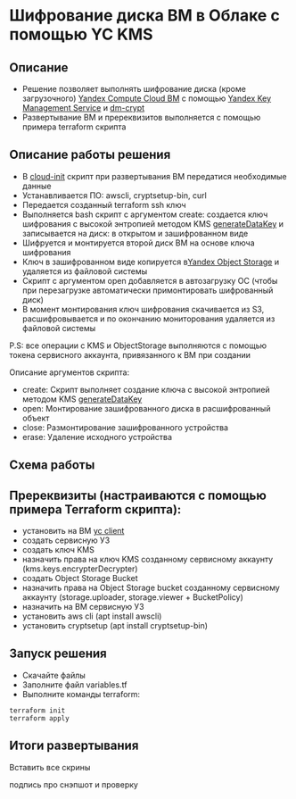 # Шифрование диска ВМ в Облаке с помощью YC KMS

## Описание
- Решение позволяет выполнять шифрование диска (кроме загрузочного) [Yandex Compute Cloud ВМ](https://cloud.yandex.ru/services/compute) с помощью [Yandex Key Management Service](https://cloud.yandex.ru/services/kms) и [dm-crypt](https://en.wikipedia.org/wiki/Dm-crypt)
- Развертывание ВМ и пререквизитов выполняется с помощью примера terraform скрипта 

## Описание работы решения
- В [cloud-init](https://cloud.yandex.ru/docs/compute/concepts/vm-metadata#keys-processed-in-public-images) скрипт при развертывания ВМ передатися необходимые данные
- Устанавливается ПО: awscli, cryptsetup-bin, curl
- Передается созданный terraform ssh ключ
- Выполняется bash скрипт с аргументом create: создается ключ шифрования с высокой энтропией методом KMS [generateDataKey](https://cloud.yandex.ru/docs/kms/api-ref/SymmetricCrypto/generateDataKey) и записывается на диск: в открытом и зашифрованном виде 
- Шифруется и монтируется второй диск ВМ на основе ключа шифрования
- Ключ в зашифрованном виде копируется в[Yandex Object Storage](https://cloud.yandex.ru/services/storage) и удаляется из файловой системы
- Скрипт с аргументом open добавляется в автозагрузку ОС (чтобы при перезагрузке автоматически примонтировать шифрованный диск)
- В момент монтирования ключ шифрования скачивается из S3, расшифровывается и по окончанию мониторования удаляется из файловой системы

P.S: все операции с KMS и ObjectStorage выполняются с помощью токена сервисного аккаунта, привязанного к ВМ при создании

Описание аргументов скрипта:
- create: Скрипт выполняет создание ключа с высокой энтропией методом KMS [generateDataKey](https://cloud.yandex.ru/docs/kms/api-ref/SymmetricCrypto/generateDataKey)
- open: Монтирование зашифрованного диска в расшифрованный объект
- close: Размонтирование зашифрованного устройства
- erase: Удаление исходного устройства


## Схема работы


## Пререквизиты (настраиваются с помощью примера Terraform скрипта):
- установить на ВМ [yc client](https://cloud.yandex.ru/docs/cli/quickstart)
- создать сервисную УЗ
- создать ключ KMS
- назначить права на ключ KMS созданному сервисному аккаунту (kms.keys.encrypterDecrypter)
- создать Object Storage Bucket
- назначить права на Object Storage bucket созданному сервисному аккаунту (storage.uploader, storage.viewer + BucketPolicy)
- назначить на ВМ сервисную УЗ
- установить aws cli (apt install awscli)
- установить cryptsetup (apt install cryptsetup-bin)


## Запуск решения
- Скачайте файлы
- Заполните файл variables.tf
- Выполните команды terraform:

```
terraform init
terraform apply
```
## Итоги развертывания

Вставить все скрины


подпись про снэпшот и проверку


